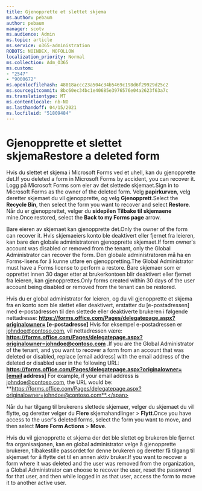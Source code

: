 ```yaml
---
title: Gjenopprette et slettet skjema
ms.author: pebaum
author: pebaum
manager: scotv
ms.audience: Admin
ms.topic: article
ms.service: o365-administration
ROBOTS: NOINDEX, NOFOLLOW
localization_priority: Normal
ms.collection: Adm_O365
ms.custom:
- "2547"
- "9000672"
ms.openlocfilehash: 48018accc23a504c34b5469c198d6f29929d25c2
ms.sourcegitcommit: 8bc60ec34bc1e40685e3976576e04a2623f63a7c
ms.translationtype: MT
ms.contentlocale: nb-NO
ms.lasthandoff: 04/15/2021
ms.locfileid: "51809484"
---
```

# <a name="restore-a-deleted-form"></a><span data-ttu-id="d7c87-102">Gjenopprette et slettet skjema</span><span class="sxs-lookup"><span data-stu-id="d7c87-102">Restore a deleted form</span></span>

<span data-ttu-id="d7c87-103">Hvis du slettet et skjema i Microsoft Forms ved et uhell, kan du gjenopprette det.</span><span class="sxs-lookup"><span data-stu-id="d7c87-103">If you deleted a form in Microsoft Forms by accident, you can recover it.</span></span> <span data-ttu-id="d7c87-104">Logg på Microsoft Forms som eier av det slettede skjemaet.</span><span class="sxs-lookup"><span data-stu-id="d7c87-104">Sign in to Microsoft Forms as the owner of the deleted form.</span></span> <span data-ttu-id="d7c87-105">Velg **papirkurven**, velg deretter skjemaet du vil gjenopprette, og velg **Gjenopprett**.</span><span class="sxs-lookup"><span data-stu-id="d7c87-105">Select the **Recycle Bin**, then select the form you want to recover and select **Restore**.</span></span> <span data-ttu-id="d7c87-106">Når du er gjenopprettet, velger du **sidepilen Tilbake til skjemaene** mine.</span><span class="sxs-lookup"><span data-stu-id="d7c87-106">Once restored, select the **Back to my Forms page** arrow.</span></span>

<span data-ttu-id="d7c87-107">Bare eieren av skjemaet kan gjenopprette det.</span><span class="sxs-lookup"><span data-stu-id="d7c87-107">Only the owner of the form can recover it.</span></span> <span data-ttu-id="d7c87-108">Hvis skjemaeiers konto ble deaktivert eller fjernet fra leieren, kan bare den globale administratoren gjenopprette skjemaet.</span><span class="sxs-lookup"><span data-stu-id="d7c87-108">If form owner's account was disabled or removed from the tenant, only the Global Administrator can recover the form.</span></span> <span data-ttu-id="d7c87-109">Den globale administratoren må ha en Forms-lisens for å kunne utføre en gjenoppretting.</span><span class="sxs-lookup"><span data-stu-id="d7c87-109">The Global Administrator must have a Forms license to perform a restore.</span></span> <span data-ttu-id="d7c87-110">Bare skjemaer som er opprettet innen 30 dager etter at brukerkontoen blir deaktivert eller fjernet fra leieren, kan gjenopprettes.</span><span class="sxs-lookup"><span data-stu-id="d7c87-110">Only forms created within 30 days of the user account being disabled or removed from the tenant can be restored.</span></span>

<span data-ttu-id="d7c87-111">Hvis du er global administrator for leieren, og du vil gjenopprette et skjema fra en konto som ble slettet eller deaktivert, erstatter du [e-postadressen] med e-postadressen til den slettede eller deaktiverte brukeren i følgende nettadresse: **https://forms.office.com/Pages/delegatepage.aspx?originalowner= [e-postadresse]** Hvis for eksempel e-postadressen er johndoe@contoso.com, vil nettadressen være: **https://forms.office.com/Pages/delegatepage.aspx?originalowner=johndoe@contoso.com** .</span><span class="sxs-lookup"><span data-stu-id="d7c87-111">If you are the Global Administrator of the tenant, and you want to recover a form from an account that was deleted or disabled, replace [email address] with the email address of the deleted or disabled user in the following URL: **https://forms.office.com/Pages/delegatepage.aspx?originalowner=[email address]** For example, if your email address is johndoe@contoso.com, the URL would be: **https://forms.office.com/Pages/delegatepage.aspx?originalowner=johndoe@contoso.com**.</span></span> 

<span data-ttu-id="d7c87-112">Når du har tilgang til brukerens slettede skjemaer, velger du skjemaet du vil flytte, og deretter velger du **Flere** skjemahandlinger  >  **Flytt**.</span><span class="sxs-lookup"><span data-stu-id="d7c87-112">Once you have access to the user's deleted forms, select the form you want to move, and then select **More Form Actions** > **Move**.</span></span>

<span data-ttu-id="d7c87-113">Hvis du vil gjenopprette et skjema der det ble slettet og brukeren ble fjernet fra organisasjonen, kan en global administrator velge å gjenopprette brukeren, tilbakestille passordet for denne brukeren og deretter få tilgang til skjemaet for å flytte det til en annen aktiv bruker.</span><span class="sxs-lookup"><span data-stu-id="d7c87-113">If you want to recover a form where it was deleted and the user was removed from the organization, a Global Administrator can choose to recover the user, reset the password for that user, and then while logged in as that user, access the form to move it to another active user.</span></span> 